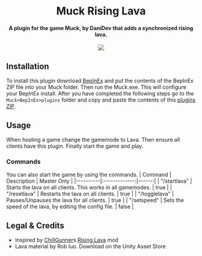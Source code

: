 <div align="center"><h1>Muck Rising Lava</h1><h4>A plugin for the game Muck, by DaniDev that adds a synchronized rising lava.</h4></div>
<div align="center">
<a href="https://github.com/CrafterBotOfficial/MuckMobSpawner/blob/main/LICENSE">
  <img src="https://img.shields.io/badge/license-MIT-green">
</a>
</div>

## Installation
To install this plugin download [BepInEx](https://github.com/BepInEx/BepInEx/releases/tag/v5.4.21) and put the contents of the BepInEx ZIP file into your Muck folder. Then run the Muck.exe. This will configure your BepInEx install. After you have completed the following steps go to the ``Muck>BepInEx>plugins`` folder and copy and paste the contents of this [plugins ZIP](https://github.com/CrafterBotOfficial/MuckMobSpawner/releases/).
## Usage
When hosting a game change the gamemode to Lava. Then ensure all clients have this plugin. Finally start the game and play.
### Commands
You can also start the game by using the commands.
| Command | Description | Master Only |
|----------|:-------------:|------:|
| "/startlava" |  Starts the lava on all clients. This works in all gamemodes. | true |
| "/resetlava" |  Restarts the lava on all clients. | true |
| "/togglelava" |  Pauses/Unpauses the lava for all clients. | true |
| "/setspeed" |  Sets the speed of the lava, by editing the config file. | false |
## Legal & Credits
* Inspired by [ChillGunner](https://github.com/ChillGunner)s [Rising Lava](https://github.com/ChillGunner/RisingLava) mod
* Lava material by Rob luo. Download on the Unity Asset Store
